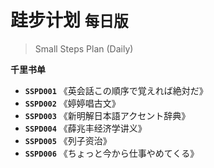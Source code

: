 # 跬步计划 <small>每日版</small>

> Small Steps Plan (Daily)



**千里书单**

- **`SSPD001`** 《英会話この順序で覚えれば絶対だ》
- **`SSPD002`** 《婷婷唱古文》
- **`SSPD003`** 《新明解日本語アクセント辞典》
- **`SSPD004`** 《薛兆丰经济学讲义》
- **`SSPD005`** 《列子资治》
- **`SSPD006`** 《ちょっと今から仕事やめてくる》
